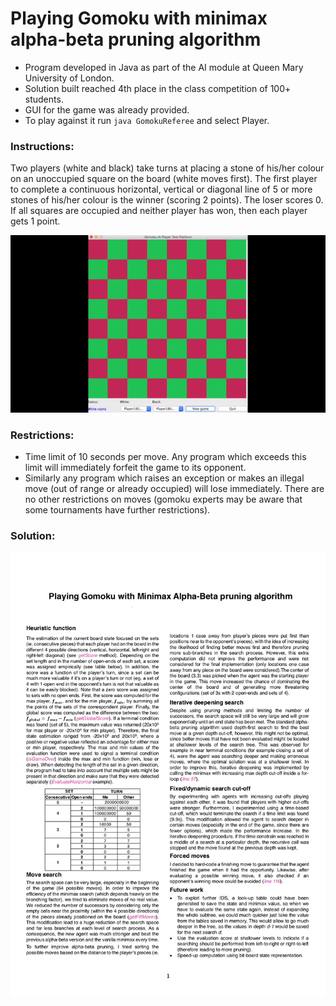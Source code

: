 # Playing Gomoku with minimax alpha-beta pruning algorithm
- Program developed in Java as part of the AI module at Queen Mary University of London.
- Solution built reached 4th place in the class competition of 100+ students.
- GUI for the game was already provided.
- To play against it run `java GomokuReferee` and select Player.

### Instructions:
Two players (white and black) take turns at placing a stone of his/her colour on an unoccupied square on the board (white moves first). The first player to complete a continuous horizontal, vertical or diagonal line of 5 or more stones of his/her colour is the winner (scoring 2 points). The loser scores 0. If all squares are occupied and neither player has won, then each player gets 1 point.

![](demo.gif)

### Restrictions:
- Time limit of 10 seconds per move. Any program which exceeds this limit will immediately forfeit the game to its opponent. 
- Similarly any program which raises an exception or makes an illegal move (out of range or already occupied) will lose immediately. There are no other restrictions on moves (gomoku experts may be aware that some tournaments have further restrictions).

### Solution:
![](Report.png)
